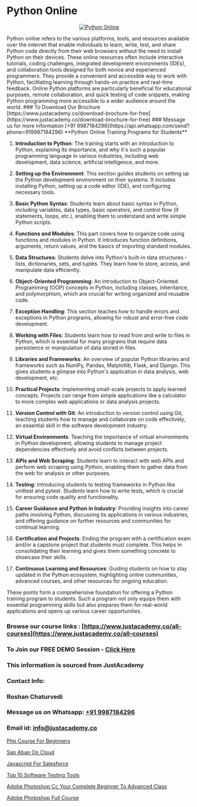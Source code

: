 # Python Online

<p align="center">
  <a href="https://justacademy.co/course-detail/python-training">
    <img src="https://justacademy.co/storage2/course_image/1709713400_course_image.webp" alt="Python Online">
  </a>
</p>
Python online refers to the various platforms, tools, and resources available over the internet that enable individuals to learn, write, test, and share Python code directly from their web browsers without the need to install Python on their devices. These online resources often include interactive tutorials, coding challenges, integrated development environments (IDEs), and collaboration tools designed for both novice and experienced programmers. They provide a convenient and accessible way to work with Python, facilitating learning through hands-on practice and real-time feedback. Online Python platforms are particularly beneficial for educational purposes, remote collaboration, and quick testing of code snippets, making Python programming more accessible to a wider audience around the world.
### To Download Our Brochure [https://www.justacademy.co/download-brochure-for-free](https://www.justacademy.co/download-brochure-for-free)
### Message us for more information [+91 9987184296](https://api.whatsapp.com/send?phone=919987184296)
**Python Online Training Programs for Students**

1) **Introduction to Python**: The training starts with an introduction to Python, explaining its importance, and why it's such a popular programming language in various industries, including web development, data science, artificial intelligence, and more.

2) **Setting up the Environment**: This section guides students on setting up the Python development environment on their systems. It includes installing Python, setting up a code editor (IDE), and configuring necessary tools.

3) **Basic Python Syntax**: Students learn about basic syntax in Python, including variables, data types, basic operators, and control flow (if statements, loops, etc.), enabling them to understand and write simple Python scripts.

4) **Functions and Modules**: This part covers how to organize code using functions and modules in Python. It introduces function definitions, arguments, return values, and the basics of importing standard modules.

5) **Data Structures**: Students delve into Python's built-in data structures - lists, dictionaries, sets, and tuples. They learn how to store, access, and manipulate data efficiently.

6) **Object-Oriented Programming**: An introduction to Object-Oriented Programming (OOP) concepts in Python, including classes, inheritance, and polymorphism, which are crucial for writing organized and reusable code.

7) **Exception Handling**: This section teaches how to handle errors and exceptions in Python programs, allowing for robust and error-free code development.

8) **Working with Files**: Students learn how to read from and write to files in Python, which is essential for many programs that require data persistence or manipulation of data stored in files.

9) **Libraries and Frameworks**: An overview of popular Python libraries and frameworks such as NumPy, Pandas, Matplotlib, Flask, and Django. This gives students a glimpse into Python's application in data analysis, web development, etc.

10) **Practical Projects**: Implementing small-scale projects to apply learned concepts. Projects can range from simple applications like a calculator to more complex web applications or data analysis projects.

11) **Version Control with Git**: An introduction to version control using Git, teaching students how to manage and collaborate on code effectively, an essential skill in the software development industry.

12) **Virtual Environments**: Teaching the importance of virtual environments in Python development, allowing students to manage project dependencies effectively and avoid conflicts between projects.

13) **APIs and Web Scraping**: Students learn to interact with web APIs and perform web scraping using Python, enabling them to gather data from the web for analysis or other purposes.

14) **Testing**: Introducing students to testing frameworks in Python like unittest and pytest. Students learn how to write tests, which is crucial for ensuring code quality and functionality.

15) **Career Guidance and Python in Industry**: Providing insights into career paths involving Python, discussing its applications in various industries, and offering guidance on further resources and communities for continual learning.

16) **Certification and Projects**: Ending the program with a certification exam and/or a capstone project that students must complete. This helps in consolidating their learning and gives them something concrete to showcase their skills.

17) **Continuous Learning and Resources**: Guiding students on how to stay updated in the Python ecosystem, highlighting online communities, advanced courses, and other resources for ongoing education.

These points form a comprehensive foundation for offering a Python training program to students. Such a program not only equips them with essential programming skills but also prepares them for real-world applications and opens up various career opportunities.

### Browse our course links : [https://www.justacademy.co/all-courses](https://www.justacademy.co/all-courses) 
### To Join our FREE DEMO Session - [Click Here](https://www.justacademy.co/register-for-course-demo)


### This information is sourced from JustAcademy
### Contact Info:
### Roshan Chaturvedi
### Message us on Whatsapp: [+91 9987184296](https://api.whatsapp.com/send?phone=919987184296)
### Email id: [info@justacademy.co](mailto:info@justacademy.co)
                
[Php Course For Beginners](https://www.linkedin.com/pulse/php-course-beginners-justacademy-sunnyvale-btnhc?trackingId=1XycvQHHowioqZCR0wEJGw%3D%3D&lipi=urn%3Ali%3Apage%3Ad_flagship3_company_admin%3BUjFoUpg3TaeqGUVsU2Vh7w%3D%3D)

[Sap Abap On Cloud](https://www.linkedin.com/pulse/sap-abap-cloud-justacademy-hyderabad-yvfzc/)

[Javascript For Salesforce](https://medium.com/@mistersumit961/javascript-for-salesforce-c6d024817fa4)

[Top 10 Software Testing Tools](https://medium.com/@namusn/top-10-software-testing-tools-0bc981b6f511)

[Adobe Photoshop Cc Your Complete Beginner To Advanced Class](https://justacademyin.github.io/justacademy/adobe-photoshop-cc-your-complete-beginner-to-advanced-class)

[Adobe Photoshop Full Course](https://justacademyin.github.io/justacademy/adobe-photoshop-full-course)

